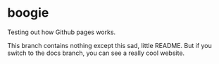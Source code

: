 # boogie

Testing out how Github pages works.

This branch contains nothing except this sad, little README.  But if you switch to the docs branch, you can see a really cool website.
